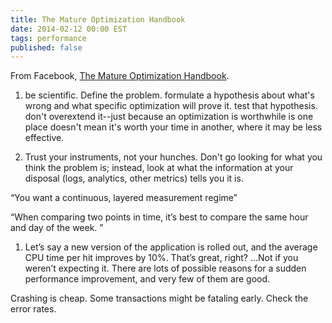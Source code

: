 ```yaml
---
title: The Mature Optimization Handbook
date: 2014-02-12 00:00 EST
tags: performance
published: false
---
```


From Facebook, [The Mature Optimization Handbook](https://www.facebook.com/notes/facebook-engineering/the-mature-optimization-handbook/10151784131623920).

1. be scientific. Define the problem. formulate a hypothesis about what's wrong and what specific optimization will prove it. test that hypothesis. don't overextend it--just because an optimization is worthwhile is one place doesn't mean it's worth your time in another, where it may be less effective.

2. Trust your instruments, not your hunches. Don't go looking for what you think the problem is; instead, look at what the information at your disposal (logs, analytics, other metrics) tells you it is.

“You want a continuous, layered measurement regime”

“When comparing two points in time, it’s best to compare the same hour and day of the week. ”

1.  Let’s say a new version of the application is rolled out, and the average CPU time per hit improves by 10%. That’s great, right? ...Not if you weren’t expecting it. There are lots of possible reasons for a sudden performance improvement, and very few of them are good.

Crashing is cheap. Some transactions might be fataling early. Check the error rates.
